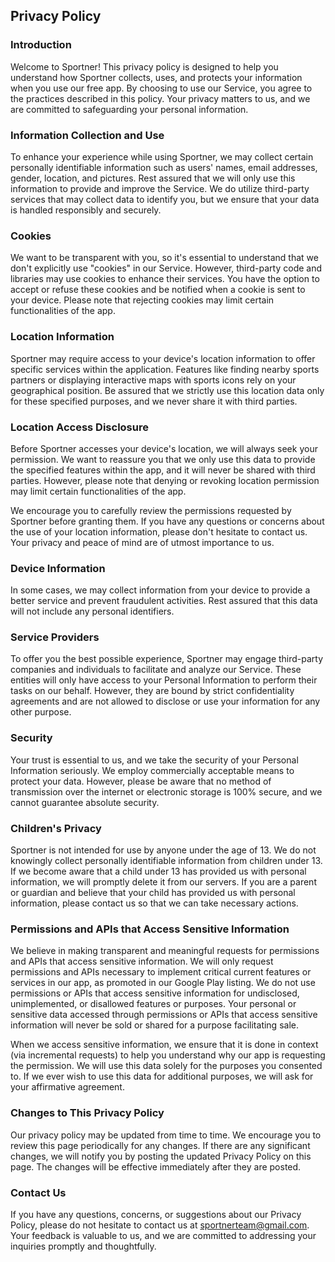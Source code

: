 ## Privacy Policy

### Introduction

Welcome to Sportner! This privacy policy is designed to help you understand how Sportner collects, uses, and protects your information when you use our free app. By choosing to use our Service, you agree to the practices described in this policy. Your privacy matters to us, and we are committed to safeguarding your personal information.

### Information Collection and Use

To enhance your experience while using Sportner, we may collect certain personally identifiable information such as users' names, email addresses, gender, location, and pictures. Rest assured that we will only use this information to provide and improve the Service. We do utilize third-party services that may collect data to identify you, but we ensure that your data is handled responsibly and securely.

### Cookies

We want to be transparent with you, so it's essential to understand that we don't explicitly use "cookies" in our Service. However, third-party code and libraries may use cookies to enhance their services. You have the option to accept or refuse these cookies and be notified when a cookie is sent to your device. Please note that rejecting cookies may limit certain functionalities of the app.

### Location Information

Sportner may require access to your device's location information to offer specific services within the application. Features like finding nearby sports partners or displaying interactive maps with sports icons rely on your geographical position. Be assured that we strictly use this location data only for these specified purposes, and we never share it with third parties.

### Location Access Disclosure

Before Sportner accesses your device's location, we will always seek your permission. We want to reassure you that we only use this data to provide the specified features within the app, and it will never be shared with third parties. However, please note that denying or revoking location permission may limit certain functionalities of the app.

We encourage you to carefully review the permissions requested by Sportner before granting them. If you have any questions or concerns about the use of your location information, please don't hesitate to contact us. Your privacy and peace of mind are of utmost importance to us.

### Device Information

In some cases, we may collect information from your device to provide a better service and prevent fraudulent activities. Rest assured that this data will not include any personal identifiers.

### Service Providers

To offer you the best possible experience, Sportner may engage third-party companies and individuals to facilitate and analyze our Service. These entities will only have access to your Personal Information to perform their tasks on our behalf. However, they are bound by strict confidentiality agreements and are not allowed to disclose or use your information for any other purpose.

### Security

Your trust is essential to us, and we take the security of your Personal Information seriously. We employ commercially acceptable means to protect your data. However, please be aware that no method of transmission over the internet or electronic storage is 100% secure, and we cannot guarantee absolute security.

### Children's Privacy

Sportner is not intended for use by anyone under the age of 13. We do not knowingly collect personally identifiable information from children under 13. If we become aware that a child under 13 has provided us with personal information, we will promptly delete it from our servers. If you are a parent or guardian and believe that your child has provided us with personal information, please contact us so that we can take necessary actions.

### Permissions and APIs that Access Sensitive Information

We believe in making transparent and meaningful requests for permissions and APIs that access sensitive information. We will only request permissions and APIs necessary to implement critical current features or services in our app, as promoted in our Google Play listing. We do not use permissions or APIs that access sensitive information for undisclosed, unimplemented, or disallowed features or purposes. Your personal or sensitive data accessed through permissions or APIs that access sensitive information will never be sold or shared for a purpose facilitating sale.

When we access sensitive information, we ensure that it is done in context (via incremental requests) to help you understand why our app is requesting the permission. We will use this data solely for the purposes you consented to. If we ever wish to use this data for additional purposes, we will ask for your affirmative agreement.

### Changes to This Privacy Policy

Our privacy policy may be updated from time to time. We encourage you to review this page periodically for any changes. If there are any significant changes, we will notify you by posting the updated Privacy Policy on this page. The changes will be effective immediately after they are posted.

### Contact Us

If you have any questions, concerns, or suggestions about our Privacy Policy, please do not hesitate to contact us at sportnerteam@gmail.com. Your feedback is valuable to us, and we are committed to addressing your inquiries promptly and thoughtfully.
